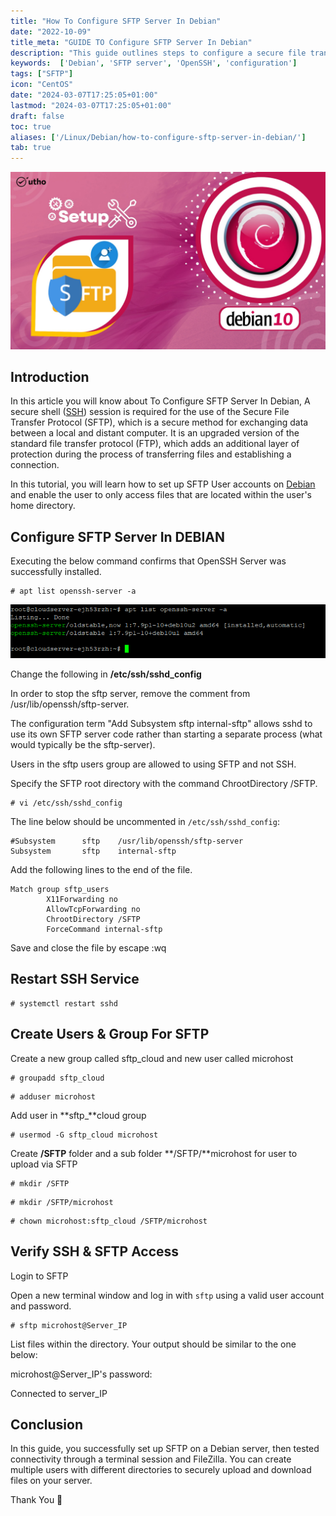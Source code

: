 ```yaml
---
title: "How To Configure SFTP Server In Debian"
date: "2022-10-09"
title_meta: "GUIDE TO Configure SFTP Server In Debian"
description: "This guide outlines steps to configure a secure file transfer (SFTP) server using OpenSSH on Debian. It covers aspects like user/group creation, SSH configuration for SFTP, and directory permissions."
keywords:  ['Debian', 'SFTP server', 'OpenSSH', 'configuration']
tags: ["SFTP"]
icon: "CentOS"
date: "2024-03-07T17:25:05+01:00"
lastmod: "2024-03-07T17:25:05+01:00" 
draft: false
toc: true
aliases: ['/Linux/Debian/how-to-configure-sftp-server-in-debian/']
tab: true
---
```


![How To Configure SFTP Server In Debian](images/How-To-Configure-SFTP-Server-In-DEBIAN_utho.jpg)

## Introduction

In this article you will know about To Configure SFTP Server In Debian, A secure shell ([SSH](https://en.wikipedia.org/wiki/Secure_Shell)) session is required for the use of the Secure File Transfer Protocol (SFTP), which is a secure method for exchanging data between a local and distant computer. It is an upgraded version of the standard file transfer protocol (FTP), which adds an additional layer of protection during the process of transferring files and establishing a connection.

In this tutorial, you will learn how to set up SFTP User accounts on [Debian](https://utho.com/docs/tutorial/how-to-install-php-7-4-on-debian-10/) and enable the user to only access files that are located within the user's home directory.

## Configure SFTP Server In DEBIAN

Executing the below command confirms that OpenSSH Server was successfully installed.

```
# apt list openssh-server -a
```

![Configure SFTP Server In Debian](images/image-323.png)

Change the following in **/etc/ssh/sshd\_config**

In order to stop the sftp server, remove the comment from /usr/lib/openssh/sftp-server.

The configuration term "Add Subsystem sftp internal-sftp" allows sshd to use its own SFTP server code rather than starting a separate process (what would typically be the sftp-server).

Users in the sftp users group are allowed to using SFTP and not SSH.

Specify the SFTP root directory with the command ChrootDirectory /SFTP.

```
# vi /etc/ssh/sshd_config
```

The line below should be uncommented in `/etc/ssh/sshd_config`:

```
#Subsystem      sftp    /usr/lib/openssh/sftp-server
Subsystem       sftp    internal-sftp
```

Add the following lines to the end of the file.

```
Match group sftp_users
        X11Forwarding no
        AllowTcpForwarding no
        ChrootDirectory /SFTP
        ForceCommand internal-sftp
```

Save and close the file by escape :wq

## Restart SSH Service

```
# systemctl restart sshd
```

## Create Users & Group For SFTP

Create a new group called sftp\_cloud and new user called microhost

```
# groupadd sftp_cloud
```

```
# adduser microhost
```

Add user in **sftp\_**cloud group

```
# usermod -G sftp_cloud microhost
```

Create **/SFTP** folder and a sub folder **/SFTP/**microhost for user to upload via SFTP

```
# mkdir /SFTP
```

```
# mkdir /SFTP/microhost
```

```
# chown microhost:sftp_cloud /SFTP/microhost
```

## Verify SSH & SFTP Access

Login to SFTP

Open a new terminal window and log in with `sftp` using a valid user account and password.

```
# sftp microhost@Server_IP
```

List files within the directory. Your output should be similar to the one below:

microhost@Server\_IP's password:

Connected to server\_IP

## Conclusion

In this guide, you successfully set up SFTP on a Debian server, then tested connectivity through a terminal session and FileZilla. You can create multiple users with different directories to securely upload and download files on your server.

Thank You 🙂
